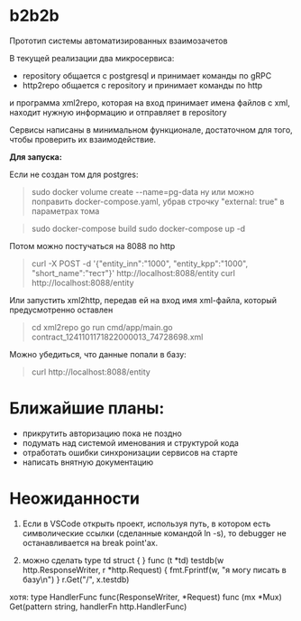 # b2b2b

Прототип системы автоматизированных взаимозачетов

В текущей реализации два микросервиса:
- repository общается с postgresql и принимает команды по gRPC
- http2repo общается с repository и принимает команды по http

и программа xml2repo, которая на вход принимает имена файлов с xml,
находит нужную информацию и отправляет в repository

Сервисы написаны в минимальном функционале, достаточном для того, чтобы проверить их взаимодействие.

**Для запуска:**

Если не создан том для postgres:
> sudo docker volume create --name=pg-data
ну или можно поправить docker-compose.yaml, убрав строчку "external: true" в параметрах тома

> sudo docker-compose build
> sudo docker-compose up -d

Потом можно постучаться на 8088 по http
> curl -X POST -d '{"entity_inn":"1000", "entity_kpp":"1000", "short_name":"тест"}' http://localhost:8088/entity
> curl http://localhost:8088/entity

Или запустить xml2http, передав ей на вход имя xml-файла, который предусмотренно оставлен
> cd xml2repo
> go run cmd/app/main.go contract_1241101171822000013_74728698.xml

Можно убедиться, что данные попали в базу:
> curl http://localhost:8088/entity



# Ближайшие планы:
- прикрутить авторизацию пока не поздно
- подумать над системой именования и структурой кода
- отработать ошибки синхронизации сервисов на старте
- написать внятную документацию

# Неожиданности

1. Если в VSCode открыть проект, используя путь, в котором есть символические ссылки (сделанные командой ln -s), то debugger не останавливается на break point'ах.

2. можно сделать
type td struct {
}
func (t *td) testdb(w http.ResponseWriter, r *http.Request) {
	fmt.Fprintf(w, "я могу писать в базу\n")
}
r.Get("/", x.testdb)

хотя:
type HandlerFunc func(ResponseWriter, *Request)
func (mx *Mux) Get(pattern string, handlerFn http.HandlerFunc) 
